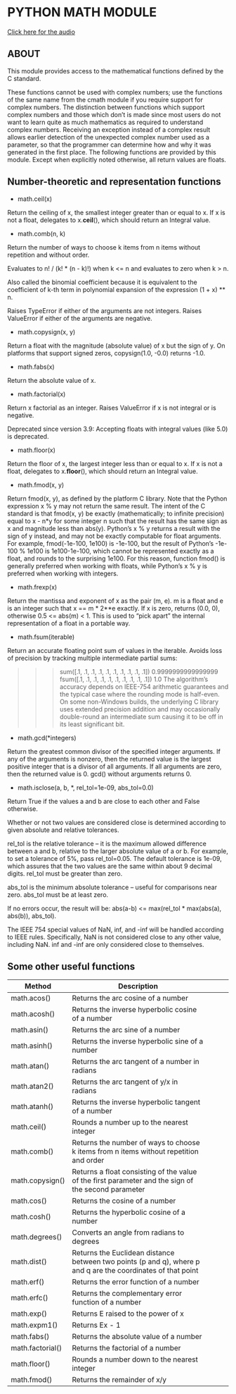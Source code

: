 # PYTHON MATH MODULE
[Click here for the audio](https://drive.google.com/drive/u/0/folders/1UrvMxrI8f22YYyw2j7I5ShDnkwNLhsQT)

## ABOUT
This module provides access to the mathematical functions defined by the C standard.

These functions cannot be used with complex numbers; use the functions of the same name from the cmath module if you require support for complex numbers. The distinction between functions which support complex numbers and those which don’t is made since most users do not want to learn quite as much mathematics as required to understand complex numbers. Receiving an exception instead of a complex result allows earlier detection of the unexpected complex number used as a parameter, so that the programmer can determine how and why it was generated in the first place.
The following functions are provided by this module. Except when explicitly noted otherwise, all return values are floats.

## Number-theoretic and representation functions

- math.ceil(x)

Return the ceiling of x, the smallest integer greater than or equal to x. If x is not a float, delegates to x.__ceil__(), which should return an Integral value.

- math.comb(n, k)

Return the number of ways to choose k items from n items without repetition and without order.

Evaluates to n! / (k! * (n - k)!) when k <= n and evaluates to zero when k > n.

Also called the binomial coefficient because it is equivalent to the coefficient of k-th term in polynomial expansion of the expression (1 + x) ** n.

Raises TypeError if either of the arguments are not integers. Raises ValueError if either of the arguments are negative.

- math.copysign(x, y)

Return a float with the magnitude (absolute value) of x but the sign of y. On platforms that support signed zeros, copysign(1.0, -0.0) returns -1.0.

- math.fabs(x)

Return the absolute value of x.

- math.factorial(x)

Return x factorial as an integer. Raises ValueError if x is not integral or is negative.

Deprecated since version 3.9: Accepting floats with integral values (like 5.0) is deprecated.

- math.floor(x)

Return the floor of x, the largest integer less than or equal to x. If x is not a float, delegates to x.__floor__(), which should return an Integral value.

- math.fmod(x, y)

Return fmod(x, y), as defined by the platform C library. Note that the Python expression x % y may not return the same result. The intent of the C standard is that fmod(x, y) be exactly (mathematically; to infinite precision) equal to x - n*y for some integer n such that the result has the same sign as x and magnitude less than abs(y). Python’s x % y returns a result with the sign of y instead, and may not be exactly computable for float arguments. For example, fmod(-1e-100, 1e100) is -1e-100, but the result of Python’s -1e-100 % 1e100 is 1e100-1e-100, which cannot be represented exactly as a float, and rounds to the surprising 1e100. For this reason, function fmod() is generally preferred when working with floats, while Python’s x % y is preferred when working with integers.

- math.frexp(x)

Return the mantissa and exponent of x as the pair (m, e). m is a float and e is an integer such that x == m * 2**e exactly. If x is zero, returns (0.0, 0), otherwise 0.5 <= abs(m) < 1. This is used to “pick apart” the internal representation of a float in a portable way.

- math.fsum(iterable)

Return an accurate floating point sum of values in the iterable. Avoids loss of precision by tracking multiple intermediate partial sums:

>>>
>>> sum([.1, .1, .1, .1, .1, .1, .1, .1, .1, .1])
0.9999999999999999
>>> fsum([.1, .1, .1, .1, .1, .1, .1, .1, .1, .1])
1.0
The algorithm’s accuracy depends on IEEE-754 arithmetic guarantees and the typical case where the rounding mode is half-even. On some non-Windows builds, the underlying C library uses extended precision addition and may occasionally double-round an intermediate sum causing it to be off in its least significant bit.


- math.gcd(*integers)

Return the greatest common divisor of the specified integer arguments. If any of the arguments is nonzero, then the returned value is the largest positive integer that is a divisor of all arguments. If all arguments are zero, then the returned value is 0. gcd() without arguments returns 0.

- math.isclose(a, b, *, rel_tol=1e-09, abs_tol=0.0)

Return True if the values a and b are close to each other and False otherwise.

Whether or not two values are considered close is determined according to given absolute and relative tolerances.

rel_tol is the relative tolerance – it is the maximum allowed difference between a and b, relative to the larger absolute value of a or b. For example, to set a tolerance of 5%, pass rel_tol=0.05. The default tolerance is 1e-09, which assures that the two values are the same within about 9 decimal digits. rel_tol must be greater than zero.

abs_tol is the minimum absolute tolerance – useful for comparisons near zero. abs_tol must be at least zero.

If no errors occur, the result will be: abs(a-b) <= max(rel_tol * max(abs(a), abs(b)), abs_tol).

The IEEE 754 special values of NaN, inf, and -inf will be handled according to IEEE rules. Specifically, NaN is not considered close to any other value, including NaN. inf and -inf are only considered close to themselves.


## Some other useful functions

| Method           | Description                                                                                                  |   |   |   |
|------------------|--------------------------------------------------------------------------------------------------------------|---|---|---|
| math.acos()      | Returns the arc cosine of a number                                                                           |   |   |   |
| math.acosh()     | Returns the inverse hyperbolic cosine of a number                                                            |   |   |   |
| math.asin()      | Returns the arc sine of a number                                                                             |   |   |   |
| math.asinh()     | Returns the inverse hyperbolic sine of a number                                                              |   |   |   |
| math.atan()      | Returns the arc tangent of a number in radians                                                               |   |   |   |
| math.atan2()     | Returns the arc tangent of y/x in radians                                                                    |   |   |   |
| math.atanh()     | Returns the inverse hyperbolic tangent of a number                                                           |   |   |   |
| math.ceil()      | Rounds a number up to the nearest integer                                                                    |   |   |   |
| math.comb()      | Returns the number of ways to choose k items from n items without repetition and order                       |   |   |   |
| math.copysign()  | Returns a float consisting of the value of the first parameter and the sign of the second parameter          |   |   |   |
| math.cos()       | Returns the cosine of a number                                                                               |   |   |   |
| math.cosh()      | Returns the hyperbolic cosine of a number                                                                    |   |   |   |
| math.degrees()   | Converts an angle from radians to degrees                                                                    |   |   |   |
| math.dist()      | Returns the Euclidean distance between two points (p and q), where p and q are the coordinates of that point |   |   |   |
| math.erf()       | Returns the error function of a number                                                                       |   |   |   |
| math.erfc()      | Returns the complementary error function of a number                                                         |   |   |   |
| math.exp()       | Returns E raised to the power of x                                                                           |   |   |   |
| math.expm1()     | Returns Ex - 1                                                                                               |   |   |   |
| math.fabs()      | Returns the absolute value of a number                                                                       |   |   |   |
| math.factorial() | Returns the factorial of a number                                                                            |   |   |   |
| math.floor()     | Rounds a number down to the nearest integer                                                                  |   |   |   |
| math.fmod()      | Returns the remainder of x/y                                                                                 |   |   |   |

